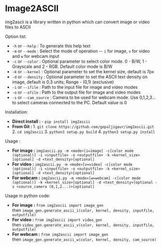 # Image2ASCII
 
img2ascii is a library written in python which can convert image or video files to ASCII

Option list:

- `-h` or `--help`       : To generate this help text
- `-m` or `--mode`       : Select the mode of operation -- `i` for image, `v` for video and `w` for webcam input
- `-c` or `--color`      : Optional parameter to select color mode. 0 - B/W, 1 - Grayscale and 2 - RGB. Default color mode is B/W
- `-k` or `--kernel`     : Optional parameter to set the kernel size, default is 7px
- `-d` or `--density`    : Optional parameter to set the ASCII text density on image, default is 0.3 units; Range - (0,1) (exclusive)
- `-i` or `--ifile`      : Path to the input file for image and video modes
- `-o` or `--ofile`      : Path to the output file for image and video modes
- `-s` or `--cam_source` : Camera to be used for webcam mode. Use 0,1,2,3... to select cameras connected to the PC. Default value is 0

Installation:
- <b>Direct install : </b>
<t>- `pip install img2ascii`
- <b>From Git : </b>
<t>1. `git clone https://github.com/gopaljigaur/img2ascii.git`
<t>2. `cd img2ascii`
<t>3. `python3 setup.py build`
<t>4. `python3 setup.py install`

Usage :

- <b>For image :</b> `img2ascii.py -m <mode>[i=image] -c[color mode (optional)] -i <inputfile> -o <outputfile> -k <kernel_size>[optional] -d <text_density>[optional]`
- <b>For video :</b> `img2ascii.py -m <mode>[v=video] -c[color mode (optional)] -i <inputfile> -o <outputfile> -k <kernel_size>[optional] -d <text_density>[optional]`
- <b>For webcam :</b> `img2ascii.py -m <mode>[w=webcam] -c[color mode (optional)] -k <kernel_size>[optional] -d <text_density>[optional -s <source_camera (0,1,2...)>[optional]`

Usage in python code:

- <b>For image :</b> `from img2ascii import image_gen`<br> 
<t>then `image_gen.generate_ascii_i(color, kernel, density, inputfile, outputfile)`<br>
- <b>For video :</b> `from img2ascii import video_gen`<br> 
<t>then `video_gen.generate_ascii_v(color, kernel, density, inputfile, outputfile)`<br>
- <b>For webcam :</b> `from img2ascii import image_gen`<br> 
<t>then `image_gen.generate_ascii_w(color, kernel, density, cam_source)`
